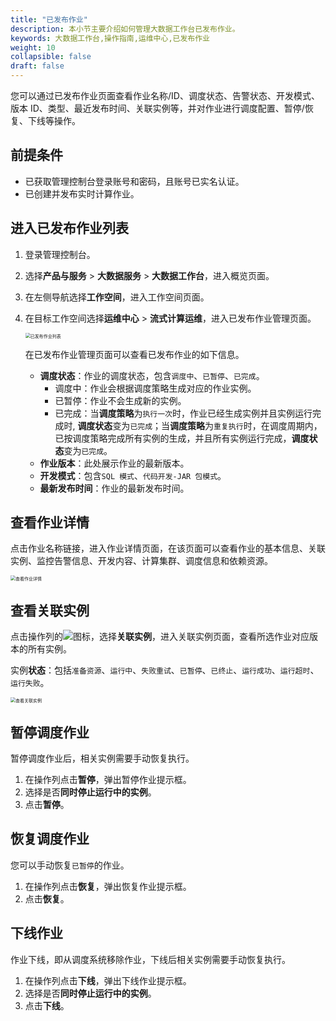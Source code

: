 ```yaml
---
title: "已发布作业"
description: 本小节主要介绍如何管理大数据工作台已发布作业。 
keywords: 大数据工作台,操作指南,运维中心,已发布作业
weight: 10
collapsible: false
draft: false
---
```


您可以通过已发布作业页面查看作业名称/ID、调度状态、告警状态、开发模式、版本 ID、类型、最近发布时间、关联实例等，并对作业进行调度配置、暂停/恢复、下线等操作。

## 前提条件

- 已获取管理控制台登录账号和密码，且账号已实名认证。
- 已创建并发布实时计算作业。

## 进入已发布作业列表

1. 登录管理控制台。
2. 选择**产品与服务** > **大数据服务** > **大数据工作台**，进入概览页面。
3. 在左侧导航选择**工作空间**，进入工作空间页面。
4. 在目标工作空间选择**运维中心** > **流式计算运维**，进入已发布作业管理页面。

   <img src="/bigdata/dataomnis/_images/flink_job_realeased.png" alt="已发布作业列表" style="zoom:50%;" />

   在已发布作业管理页面可以查看已发布作业的如下信息。
      
   - **调度状态**：作业的调度状态，包含`调度中`、`已暂停`、`已完成`。
      - 调度中：作业会根据调度策略生成对应的作业实例。
      - 已暂停：作业不会生成新的实例。
      - 已完成：当**调度策略**为`执行一次`时，作业已经生成实例并且实例运行完成时, **调度状态**变为`已完成`；当**调度策略**为`重复执行`时，在调度周期内，已按调度策略完成所有实例的生成，并且所有实例运行完成，**调度状态**变为`已完成`。
   - **作业版本**：此处展示作业的最新版本。
   - **开发模式**：包含`SQL 模式`、`代码开发-JAR 包模式`。
   - **最新发布时间**：作业的最新发布时间。

## 查看作业详情

点击作业名称链接，进入作业详情页面，在该页面可以查看作业的基本信息、关联实例、监控告警信息、开发内容、计算集群、调度信息和依赖资源。

<img src="/bigdata/dataomnis/_images/flink_job_detail.png" alt="查看作业详情" style="zoom:50%;" />

## 查看关联实例

点击操作列的![](/bigdata/dataomnis/_images/icon_more_cluster.png)图标，选择**关联实例**，进入关联实例页面，查看所选作业对应版本的所有实例。

实例**状态**：包括`准备资源`、`运行中`、`失败重试`、`已暂停`、`已终止`、`运行成功`、`运行超时`、`运行失败`。

<img src="/bigdata/dataomnis/_images/flink_job_instance01.png" alt="查看关联实例" style="zoom:50%;" />

<!-- ## 修改作业调度并立即发布调度任务

1. 点击操作列的![](/bigdata/dataomnis/_images/icon_more_cluster.png)图标，选择**调度配置**，进入调度配置页面。
2. 在页面右下角，点击**编辑**。关于参数详细说明请参见[配置作业调度](/bigdata/dataomnis/manual/schedule/time)。
3. 编辑完成后，点击**确定**，弹出发布调度任务对话框。

   <img src="/bigdata/dataomnis/_images/republish_job.png" alt="发布调度任务" style="zoom:50%;" />

4. 根据实际情况选择是否终止**当前作业正在运行中的实例**，如果终止当前作业正在运行中的实例，运行中的作业实例会立即被强制终止。    
5. 点击**发布**，发布作业。         
   系统会根据当前调度配置重新发布作业，生成新的作业版本，并增加新的作业实例。 -->

## 暂停调度作业

暂停调度作业后，相关实例需要手动恢复执行。

1. 在操作列点击**暂停**，弹出暂停作业提示框。
2. 选择是否**同时停止运行中的实例**。
3. 点击**暂停**。

## 恢复调度作业

您可以手动恢复`已暂停`的作业。

1. 在操作列点击**恢复**，弹出恢复作业提示框。
2. 点击**恢复**。

## 下线作业

作业下线，即从调度系统移除作业，下线后相关实例需要手动恢复执行。

1. 在操作列点击**下线**，弹出下线作业提示框。
2. 选择是否**同时停止运行中的实例**。
3. 点击**下线**。


